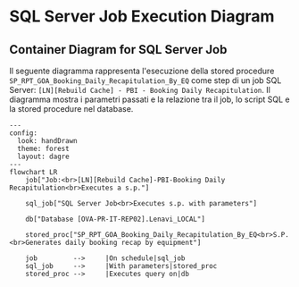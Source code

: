 # SQL Server Job Execution Diagram

## Container Diagram for SQL Server Job

Il seguente diagramma rappresenta l'esecuzione della stored procedure `SP_RPT_GOA_Booking_Daily_Recapitulation_By_EQ` come step di un job SQL Server: `[LN][Rebuild Cache] - PBI - Booking Daily Recapitulation`. Il diagramma mostra i parametri passati e la relazione tra il job, lo script SQL e la stored procedure nel database.

```mermaid
---
config:
  look: handDrawn
  theme: forest
  layout: dagre
---
flowchart LR
    job["Job:<br>[LN][Rebuild Cache]-PBI-Booking Daily Recapitulation<br>Executes a s.p."]

    sql_job["SQL Server Job<br>Executes s.p. with parameters"]

    db["Database [OVA-PR-IT-REP02].Lenavi_LOCAL"]

    stored_proc["SP_RPT_GOA_Booking_Daily_Recapitulation_By_EQ<br>S.P.<br>Generates daily booking recap by equipment"]

    job         -->     |On schedule|sql_job
    sql_job     -->     |With parameters|stored_proc
    stored_proc -->     |Executes query on|db
```